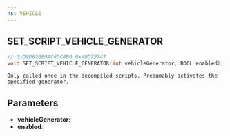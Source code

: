 ```yaml
---
ns: VEHICLE
---
```

## SET_SCRIPT_VEHICLE_GENERATOR

```c
// 0xD9D620E0AC6DC4B0 0x40D73747
void SET_SCRIPT_VEHICLE_GENERATOR(int vehicleGenerator, BOOL enabled);
```

```
Only called once in the decompiled scripts. Presumably activates the specified generator.  
```

## Parameters
* **vehicleGenerator**: 
* **enabled**: 

